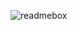 ![readmebox](https://github.com/0xbbbbb/hello-world/assets/140587467/8f6c27ea-46e4-4c76-b71d-5092a2aea86e)
